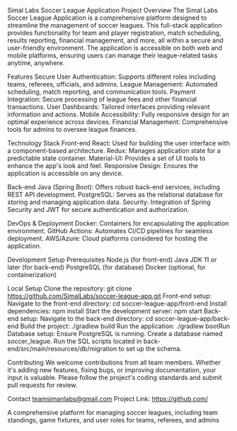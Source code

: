 Simal Labs Soccer League Application
Project Overview
The Simal Labs Soccer League Application is a comprehensive platform designed to streamline the management of soccer leagues. This full-stack application provides functionality for team and player registration, match scheduling, results reporting, financial management, and more, all within a secure and user-friendly environment. The application is accessible on both web and mobile platforms, ensuring users can manage their league-related tasks anytime, anywhere.

Features
Secure User Authentication: Supports different roles including teams, referees, officials, and admins. League Management: Automated scheduling, match reporting, and communication tools. Payment Integration: Secure processing of league fees and other financial transactions. User Dashboards: Tailored interfaces providing relevant information and actions. Mobile Accessibility: Fully responsive design for an optimal experience across devices. Financial Management: Comprehensive tools for admins to oversee league finances.

Technology Stack
Front-end
React: Used for building the user interface with a component-based architecture. Redux: Manages application state for a predictable state container. Material-UI: Provides a set of UI tools to enhance the app's look and feel. Responsive Design: Ensures the application is accessible on any device.

Back-end
Java (Spring Boot): Offers robust back-end services, including REST API development. PostgreSQL: Serves as the relational database for storing and managing application data. Security: Integration of Spring Security and JWT for secure authentication and authorization.

DevOps & Deployment
Docker: Containers for encapsulating the application environment. GitHub Actions: Automates CI/CD pipelines for seamless deployment. AWS/Azure: Cloud platforms considered for hosting the application.

Development Setup
Prerequisites
Node.js (for front-end) Java JDK 11 or later (for back-end) PostgreSQL (for database) Docker (optional, for containerization)

Local Setup
Clone the repository: git clone https://github.com/SimalLabs/soccer-league-app.git Front-end setup: Navigate to the front-end directory: cd soccer-league-app/front-end Install dependencies: npm install Start the development server: npm start Back-end setup: Navigate to the back-end directory: cd soccer-league-app/back-end Build the project: ./gradlew build Run the application: ./gradlew bootRun Database setup: Ensure PostgreSQL is running. Create a database named soccer_league. Run the SQL scripts located in back-end/src/main/resources/db/migration to set up the schema.

Contributing
We welcome contributions from all team members. Whether it's adding new features, fixing bugs, or improving documentation, your input is valuable. Please follow the project's coding standards and submit pull requests for review.

Contact
teamsimanlabs@gmail.com Project Link: https://github.com/


A comprehensive platform for managing soccer leagues, including team standings, game fixtures, and user roles for teams, referees, and admins
